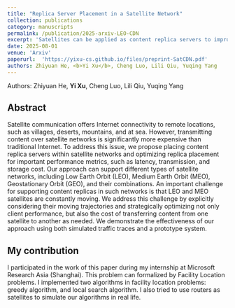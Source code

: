 ```yaml
---
title: "Replica Server Placement in a Satellite Network"
collection: publications
category: manuscripts
permalink: /publication/2025-arxiv-LEO-CDN
excerpt: 'Satellites can be applied as content replica servers to improve client experience in the remote locations. We optimized the placement of servers in satellite networks to reduce transmission and storage costs while considering satellite movement.'
date: 2025-08-01
venue: 'Arxiv'
paperurl:  'https://yixu-cs.github.io/files/preprint-SatCDN.pdf'
authors: Zhiyuan He, <b>Yi Xu</b>, Cheng Luo, Lili Qiu, Yuqing Yang
---
```


Authors: Zhiyuan He, <b>Yi Xu</b>, Cheng Luo, Lili Qiu, Yuqing Yang

Abstract
------
Satellite communication offers Internet connectivity to remote locations, such as villages, deserts, mountains, and at sea. However, transmitting content over satellite networks is significantly more expensive than traditional Internet. To address this issue, we propose placing content replica servers within satellite networks and optimizing replica placement for important performance metrics, such as latency, transmission, and storage cost. Our approach can support different types of satellite networks, including Low Earth Orbit (LEO), Medium Earth Orbit (MEO), Geostationary Orbit (GEO), and their combinations. An important challenge for supporting content replicas in such networks is that LEO and MEO satellites are constantly moving. We address this challenge by explicitly considering their moving trajectories and strategically optimizing not only client performance, but also the cost of transferring content from one satellite to another as needed. We demonstrate the effectiveness of our approach using both simulated traffic traces and a prototype system.

My contribution
------
I participated in the work of this paper during my internship at Microsoft Research Asia (Shanghai).
This problem can formalized by Facility Location problems. I implemented two algorithms in facility location problems: greedy algorithm, and local search algorithm.
I also tried to use routers as satellites to simulate our algorithms in real life.